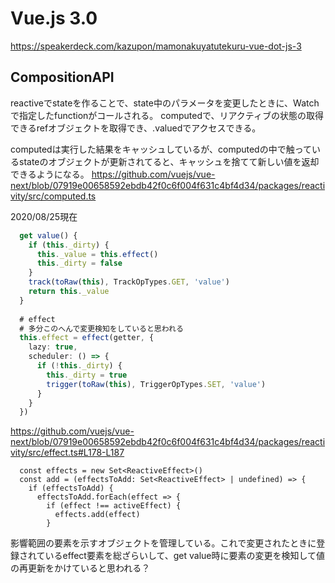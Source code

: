 # Vue.js 3.0
https://speakerdeck.com/kazupon/mamonakuyatutekuru-vue-dot-js-3

##  CompositionAPI

reactiveでstateを作ることで、state中のパラメータを変更したときに、Watchで指定したfunctionがコールされる。
computedで、リアクティブの状態の取得できるrefオブジェクトを取得でき、.valuedでアクセスできる。


computedは実行した結果をキャッシュしているが、computedの中で触っているstateのオブジェクトが更新されてると、キャッシュを捨てて新しい値を返却できるようになる。
https://github.com/vuejs/vue-next/blob/07919e00658592ebdb42f0c6f004f631c4bf4d34/packages/reactivity/src/computed.ts

2020/08/25現在
```ts
  get value() {
    if (this._dirty) {
      this._value = this.effect()
      this._dirty = false
    }
    track(toRaw(this), TrackOpTypes.GET, 'value')
    return this._value
  }
  
  # effect
  # 多分このへんで変更検知をしていると思われる
  this.effect = effect(getter, {
    lazy: true,
    scheduler: () => {
      if (!this._dirty) {
        this._dirty = true
        trigger(toRaw(this), TriggerOpTypes.SET, 'value')
      }
    }
  })
```

https://github.com/vuejs/vue-next/blob/07919e00658592ebdb42f0c6f004f631c4bf4d34/packages/reactivity/src/effect.ts#L178-L187
```
  const effects = new Set<ReactiveEffect>()
  const add = (effectsToAdd: Set<ReactiveEffect> | undefined) => {
    if (effectsToAdd) {
      effectsToAdd.forEach(effect => {
        if (effect !== activeEffect) {
          effects.add(effect)
        }
```

影響範囲の要素を示すオブジェクトを管理している。これで変更されたときに登録されているeffect要素を総ざらいして、get value時に要素の変更を検知して値の再更新をかけていると思われる？
